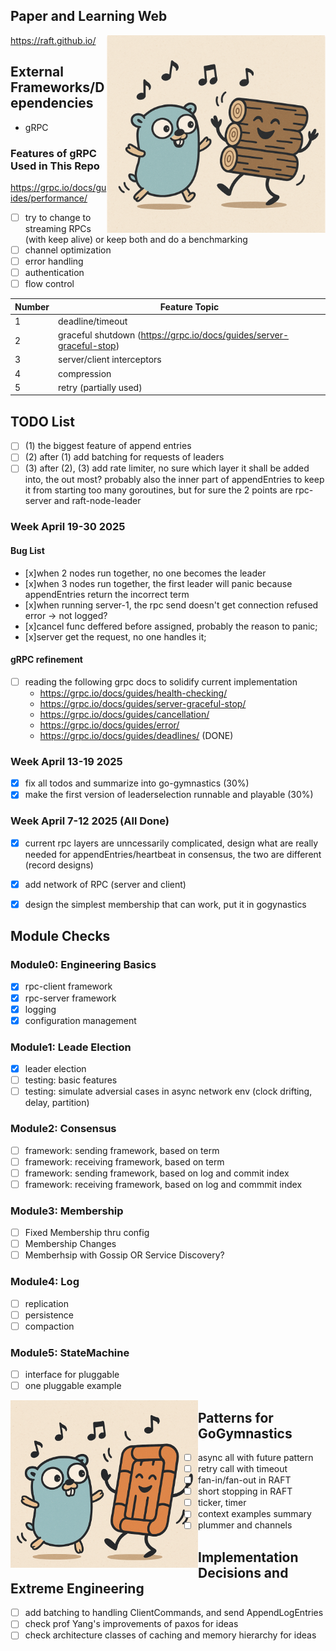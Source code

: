 
## Paper and Learning Web

<img src="img/logo2.jpg" alt="My Image" align="right" width="350">

https://raft.github.io/

## External Frameworks/Dependencies
- gRPC

### Features of gRPC Used in This Repo

https://grpc.io/docs/guides/performance/
- [ ] try to change to streaming RPCs (with keep alive) or keep both and do a benchmarking
- [ ] channel optimization
- [ ] error handling
- [ ] authentication
- [ ] flow control

| Number | Feature Topic                                                        |
| ------ | -------------------------------------------------------------------- |
| 1      | deadline/timeout                                                     |
| 2      | graceful shutdown (https://grpc.io/docs/guides/server-graceful-stop) |
| 3      | server/client interceptors                                           |
| 4      | compression                                                          |
| 5      | retry (partially used)                                               |


## TODO List

- [ ] (1) the biggest feature of append entries 
- [ ] (2) after (1) add batching for requests of leaders
- [ ] (3) after (2), (3) add rate limiter, no sure which layer it shall be added into, the out most? probably also the inner part of appendEntries to keep it from starting too many goroutines, but for sure the 2 points are rpc-server and raft-node-leader

### Week April 19-30 2025

#### Bug List 
- [x]when 2 nodes run together, no one becomes the leader
- [x]when 3 nodes run together, the first leader will panic because appendEntries return the incorrect term
- [x]when running server-1, the rpc send doesn't get connection refused error -> not logged?
- [x]cancel func deffered before assigned, probably the reason to panic;
- [x]server get the request, no one handles it;

#### gRPC refinement
- [ ] reading the following grpc docs to solidify current implementation
    - https://grpc.io/docs/guides/health-checking/ 
    - https://grpc.io/docs/guides/server-graceful-stop/
    - https://grpc.io/docs/guides/cancellation/
    - https://grpc.io/docs/guides/error/
    - https://grpc.io/docs/guides/deadlines/ (DONE)

### Week April 13-19 2025
- [x] fix all todos and summarize into go-gymnastics (30%)
- [x] make the first version of leaderselection runnable and playable (30%)

### Week April 7-12 2025 (All Done)
- [x] current rpc layers are unncessarily complicated, design what are really needed for appendEntries/heartbeat in consensus, the two are different (record designs)
- [x] add network of RPC (server and client)
- [x] design the simplest membership that can work, put it in gogynastics


## Module Checks
### Module0: Engineering Basics
- [x] rpc-client framework
- [X] rpc-server framework
- [x] logging
- [x] configuration management

### Module1: Leade Election
- [x] leader election
- [ ] testing: basic features
- [ ] testing: simulate adversial cases in async network env (clock drifting, delay, partition)

### Module2: Consensus
- [ ] framework: sending framework, based on term
- [ ] framework: receiving framework, based on term
- [ ] framework: sending framework, based on log and commit index
- [ ] framework: receiving framework, based on log and commmit index

### Module3: Membership
- [ ] Fixed Membership thru config
- [ ] Membership Changes
- [ ] Memberhsip with Gossip OR Service Discovery?

### Module4: Log
- [ ] replication
- [ ] persistence
- [ ] compaction

### Module5: StateMachine
- [ ] interface for pluggable
- [ ] one pluggable example

<img src="img/logo1.jpg" alt="My Image" align="left" width="300">

## Patterns for GoGymnastics

- [ ] async all with future pattern
- [ ] retry call with timeout
- [ ] fan-in/fan-out in RAFT
- [ ] short stopping in RAFT
- [ ] ticker, timer
- [ ] context examples summary
- [ ] plummer and channels

## Implementation Decisions and Extreme Engineering

- [ ] add batching to handling ClientCommands, and send AppendLogEntries
- [ ] check prof Yang's improvements of paxos for ideas
- [ ] check architecture classes of caching and memory hierarchy for ideas
